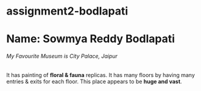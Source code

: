 # assignment2-bodlapati

# Name: Sowmya Reddy Bodlapati


###### My Favourite Museum is City Palace, Jaipur

It has painting of **floral & fauna** replicas. It has many floors by having many entries & exits for each floor. This place appears to be **huge and vast**.

